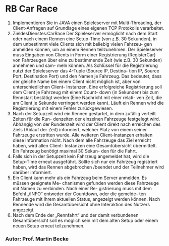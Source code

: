 # RB Car Race

1. Implementieren Sie in JAVA einen Spieleserver mit Multi-Threading, der Client-Anfragen auf Grundlage eines eigenen TCP Protokolls verarbeitet.
2. ZieldesDienstes:CarRace
Der Spieleserver ermöglicht nach dem Start oder nach einem Rennen eine Setup-Time (von z.B. 30 Sekunden), in dem unbestimmt viele Clients sich mit beliebig vielen Fahrzeu- gen anmelden können, um an einem Rennen teilzunehmen.
Der Spieleserver muss Eingaben von Clients in Form einer Registrierung (RegisterCar) von Fahrzeugen über eine zu bestimmende Zeit (wie z.B. 30 Sekunden) annehmen und sam- meln können.
Als Schlüssel für die Registrierung nutzt der Spieleserver das 4-Tuple (Source IP, Destina- tion IP, Source Port, Destination Port) und den Namen je Fahrzeug. Das bedeutet, dass der gleiche Name bei einem Client nicht möglich ist, aber von unterschiedlichen Client- Instanzen. Eine erfolgreiche Registrierung soll dem Client je Fahrzeug mit einem Count- down (in Sekunden) bis zum Rennstart bestätigt werden (Eine Nachricht mit einer relati- ven Zeit, die am Client je Sekunde verringert werden kann). Läuft ein Rennen wird die Registrierung mit einem Fehler zurückgewiesen.
3. Nach der Setupzeit wird ein Rennen gestartet, in dem zufällig verteilt Zeiten für die Run- denzeiten der einzelnen Fahrzeuge festgelegt wird. Abhängig von der Rundenzeit wird der Client direkt nach erreichen des Ziels (Ablauf der Zeit) informiert, welcher Platz von einem seiner Fahrzeuge erstritten wurde. Alle weiteren Client-Instanzen erhalten diese Information nicht. Nach dem alle Fahrzeuge das Ziel erreicht haben, wird allen Client- Instanzen eine Gesamtübersicht übermittelt. Ein Fahrzeug benötigt maximal 30 Sekun- den für die Fahrt.
4. Falls sich in der Setupzeit kein Fahrzeug angemeldet hat, wird die Setup-Time erneut ausgeführt. Sollte sich nur ein Fahrzeug registriert haben, wird das Rennen abgebrochen /beendet und der Teilnehmer wird darüber informiert.
5. Ein Client kann mehr als ein Fahrzeug beim Server anmelden. Es müssen geeignete Me- chanismen gefunden werden diese Fahrzeuge mit Namen zu verbinden. Nach einer Re- gistrierung muss mit dem Befehl „\INFO“ entweder der Countdown, oder die gemelde- ten Fahrzeuge mit Ihrem aktuellen Status, angezeigt werden können. Nach Rennende wird die Gesamtübersicht ohne Interaktion des Nutzers angezeigt.
6. Nach dem Ende der „Rennfahrt“ und der damit verbundenen Gesamtübersicht soll es möglich sein mit dem alten Setup oder einem neuen Setup erneut teilzunehmen.

### Autor: Prof. Martin Becke
